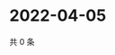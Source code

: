 # 2022-04-05

共 0 条

<!-- BEGIN WEIBO -->
<!-- 最后更新时间 Tue Apr 05 2022 20:24:48 GMT+0800 (China Standard Time) -->

<!-- END WEIBO -->
